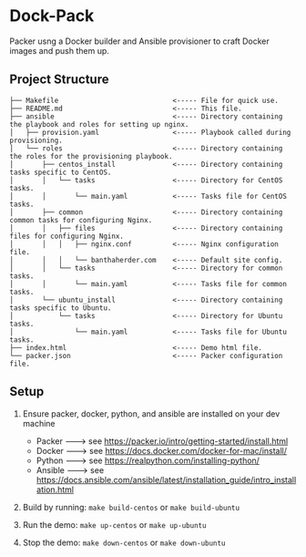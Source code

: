 # Dock-Pack
Packer usng a Docker builder and Ansible provisioner to craft Docker images and push them up.

## Project Structure
```
├── Makefile                            <----- File for quick use.
├── README.md                           <----- This file.
├── ansible                             <----- Directory containing the playbook and roles for setting up nginx.
│   ├── provision.yaml                  <----- Playbook called during provisioning.
│   └── roles                           <----- Directory containing the roles for the provisioning playbook.
│       ├── centos_install              <----- Directory containing tasks specific to CentOS.
│       │   └── tasks                   <----- Directory for CentOS tasks.
│       │       └── main.yaml           <----- Tasks file for CentOS tasks.
│       ├── common                      <----- Directory containing common tasks for configuring Nginx.
│       │   ├── files                   <----- Directory containing files for configuring Nginx.
│       │   │   ├── nginx.conf          <----- Nginx configuration file.
│       │   │   └── banthaherder.com    <----- Default site config.
│       │   └── tasks                   <----- Directory for common tasks.
│       │       └── main.yaml           <----- Tasks file for common tasks.
│       └── ubuntu_install              <----- Directory containing tasks specific to Ubuntu.
│           └── tasks                   <----- Directory for Ubuntu tasks.
│               └── main.yaml           <----- Tasks file for Ubuntu tasks.
├── index.html                          <----- Demo html file.
└── packer.json                         <----- Packer configuration file.
```

## Setup
1. Ensure packer, docker, python, and ansible are installed on your dev machine
    * Packer ---> see https://packer.io/intro/getting-started/install.html
    * Docker ---> see https://docs.docker.com/docker-for-mac/install/
    * Python ---> see https://realpython.com/installing-python/
    * Ansible ---> see https://docs.ansible.com/ansible/latest/installation_guide/intro_installation.html

2. Build by running: `make build-centos` or `make build-ubuntu`
3. Run the demo: `make up-centos` or `make up-ubuntu`
4. Stop the demo: `make down-centos` or `make down-ubuntu`
